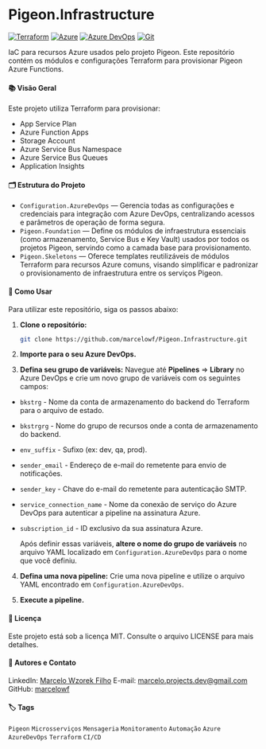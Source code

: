 # Pigeon.Infrastructure

[![Terraform](https://img.shields.io/badge/Terraform-623CE4?style=for-the-badge&logo=terraform&logoColor=white)](https://www.terraform.io/) [![Azure](https://img.shields.io/badge/Azure-0078D4?style=for-the-badge&logo=&logoColor=white)](https://azure.microsoft.com/) [![Azure DevOps](https://img.shields.io/badge/Azure%20DevOps-0078D7?style=for-the-badge&logo=&logoColor=white)](https://azure.microsoft.com/services/devops/) [![Git](https://img.shields.io/badge/Git-F05032?style=for-the-badge&logo=git&logoColor=white)](https://git-scm.com/)

IaC para recursos Azure usados pelo projeto Pigeon. Este repositório contém os módulos e configurações Terraform para provisionar Pigeon Azure Functions.

#### 📚 Visão Geral

Este projeto utiliza Terraform para provisionar:

- App Service Plan
- Azure Function Apps
- Storage Account
- Azure Service Bus Namespace
- Azure Service Bus Queues
- Application Insights

#### 🗂️ Estrutura do Projeto

- `Configuration.AzureDevOps` — Gerencia todas as configurações e credenciais para integração com Azure DevOps, centralizando acessos e parâmetros de operação de forma segura.
- `Pigeon.Foundation` — Define os módulos de infraestrutura essenciais (como armazenamento, Service Bus e Key Vault) usados por todos os projetos Pigeon, servindo como a camada base para provisionamento.
- `Pigeon.Skeletons` — Oferece templates reutilizáveis de módulos Terraform para recursos Azure comuns, visando simplificar e padronizar o provisionamento de infraestrutura entre os serviços Pigeon.

 #### 🧠 Como Usar

Para utilizar este repositório, siga os passos abaixo:

1. **Clone o repositório:**

    ```bash
    git clone https://github.com/marcelowf/Pigeon.Infrastructure.git
    ```

2. **Importe para o seu Azure DevOps.**

3. **Defina seu grupo de variáveis:** Navegue até **Pipelines** => **Library** no Azure DevOps e crie um novo grupo de variáveis com os seguintes campos:
- `bkstrg` - Nome da conta de armazenamento do backend do Terraform para o arquivo de estado.
- `bkstrgrg` - Nome do grupo de recursos onde a conta de armazenamento do backend.
- `env_suffix` - Sufixo (ex: dev, qa, prod).
- `sender_email` - Endereço de e-mail do remetente para envio de notificações.
- `sender_key` - Chave do e-mail do remetente para autenticação SMTP.
- `service_connection_name` - Nome da conexão de serviço do Azure DevOps para autenticar a pipeline na assinatura Azure.
- `subscription_id` - ID exclusivo da sua assinatura Azure.

    Após definir essas variáveis, **altere o nome do grupo de variáveis** no arquivo YAML localizado em `Configuration.AzureDevOps` para o nome que você definiu.

4. **Defina uma nova pipeline:** Crie uma nova pipeline e utilize o arquivo YAML encontrado em `Configuration.AzureDevOps`.

5. **Execute a pipeline.**

#### 📝 Licença

Este projeto está sob a licença MIT. Consulte o arquivo LICENSE para mais detalhes.

#### 👤 Autores e Contato

LinkedIn: [Marcelo Wzorek Filho](https://www.linkedin.com/in/marcelo-wzorek-filho-132228255/)
E-mail: <marcelo.projects.dev@gmail.com>
GitHub: [marcelowf](https://github.com/marcelowf)

#### 🏷️ Tags

`Pigeon` `Microsserviços` `Mensageria` `Monitoramento` `Automação` `Azure` `AzureDevOps` `Terraform` `CI/CD`
